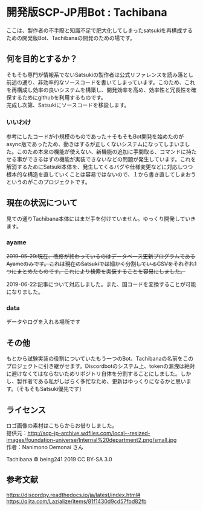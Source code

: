 ﻿# 開発版SCP-JP用Bot : Tachibana

ここは、製作者の不手際と知識不足で肥大化してしまったsatsukiを再構成するための開発版Bot、Tachibanaの開発のための場です。

## 何を目的とするか？
そもそも専門が情報系でないSatsukiの製作者は公式リファレンスを読み落とし前述の通り、非効率的なソースコードを書いてしまっています。このため、これを再構成し効率の良いシステムを構築し、開発効率を高め、効率性と冗長性を確保するためにgithubを利用するものです。  
完成し次第、Satsukiにソースコードを移設します。

### いいわけ
参考にしたコードが小規模のものであった＋そもそもBot開発を始めたのがasync版であったため、動きはするが正しくないシステムになってしまいました。このため本来の機能が使えない、新機能の追加に手間取る、コマンドに持たせる事ができるはずの機能が実装できないなどの問題が発生しています。これを解消するためにSatsuki本体を、発生してくるバグや仕様変更などに対応しつつ根本的な構造を直していくことは容易ではないので、１から書き直してしまおうというのがこのプロジェクトです。

## 現在の状況について

見ての通りTachibana本体にはまだ手を付けていません。ゆっくり開発していきます。

### ayame
~~2019-05-29:現在、改修が終わっているのはデータベース更新プログラムであるAyameのみです。これは現在のSatsukiでは細かく分割しているCSVをそれぞれ1つにまとめたものです。これにより検索を実装することを容易にしました。~~

2019-06-22:記事について対応しました。また、国コードを変換することが可能になりました。

### data
データやログを入れる場所です

## その他
もとから試験実装の役割についていたもう一つのBot、Tachibanaの名前をこのプロジェクトに引き継がせます。Discordbotのシステム上、tokenの漏洩は絶対に避けなくてはならないためリポジトリ自体を分割することにしました。しかし、製作者である私がしばらく多忙なため、更新はゆっくりになるかと思います。（そもそもSatsuki優先です）

## ライセンス
ロゴ画像の素材はこちらからお借りしました。  
提供元：http://scp-jp-archive.wdfiles.com/local--resized-images/foundation-universe/Internal%20department2.png/small.jpg  
作者：Nanimono Demonai さん  

Tachibana ©︎︎ being241 2019 CC BY-SA 3.0


## 参考文献
https://discordpy.readthedocs.io/ja/latest/index.html#  
https://qiita.com/Lazialize/items/81f1430d9cd57fbd82fb
